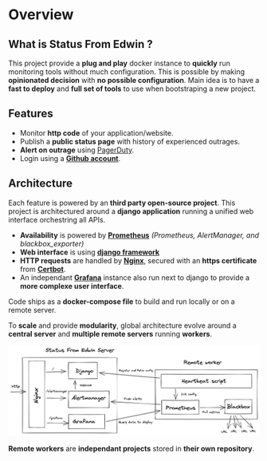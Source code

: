 # Overview

## What is Status From Edwin ?

This project provide a **plug and play** docker instance to **quickly** run monitoring tools without much configuration. This is possible by making **opinionated decision** with **no possible configuration**. Main idea is to have a **fast to deploy** and **full set of tools** to use when bootstraping a new project.

## Features

- Monitor **http code** of your application/website.
- Publish a **public status page** with history of experienced outrages. 
- **Alert on outrage** using [PagerDuty](https://pagerduty.com).
- Login using a **[Github account](https://github.com)**.

## Architecture

Each feature is powered by an **third party open-source project**. This project is architectured around a **django application** running a unified web interface orchestring all APIs.  

- **Availability** is powered by **[Prometheus](https://prometheus.io/)** *(Prometheus, AlertManager, and blackbox_exporter)*
- **Web interface** is using **[django framework](https://www.djangoproject.com/)**
- **HTTP requests** are handled by **[Nginx](https://nginx.org/en/)**, secured with an **https certificate** from **[Certbot](https://certbot.eff.org/)**.
- An independant **[Grafana](https://grafana.com)** instance also run next to django to provide a **more complexe user interface**.

Code ships as a **docker-compose file** to build and run locally or on a remote server.

To **scale** and provide **modularity**, global architecture evolve around a **central server** and **multiple remote servers** running **workers**.

![Server/client architecture](architecture/architecture.png "Server/client architecture")

**Remote workers** are **independant projects** stored in **their own repository**.